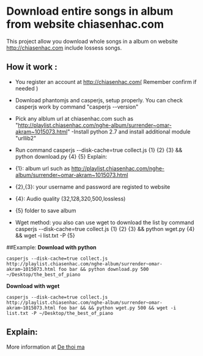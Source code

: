 Download entire songs in  album from website chiasenhac.com
=================================================

This project allow you download whole songs in a album on website http://chiasenhac.com include lossess songs.

How it work :
-------------
- You register an account at http://chiasenhac.com( Remember confirm if needed )
- Download phantomjs and casperjs, setup properly. You can check casperjs work by command "casperjs --version"
- Pick any alblum url at chiasenhac.com such as "http://playlist.chiasenhac.com/nghe-album/surrender~omar-akram~1015073.html"
-Install python 2.7 and install additional module "urllib2"
- Run command casperjs --disk-cache=true collect.js {1} {2} {3} && python download.py {4} {5} 
Explain:

 - {1}: album url such as http://playlist.chiasenhac.com/nghe-album/surrender~omar-akram~1015073.html
 - {2},{3}: your username and password are registed to website
 - {4}: Audio quality (32,128,320,500,lossless)
 - {5} folder to save album
-  Wget method: you also can use wget to download the list by command 
    casperjs --disk-cache=true collect.js {1} {2} {3} && python wget.py {4} && wget -i list.txt -P {5}
  
##Example:
__Download with python__

    casperjs --disk-cache=true collect.js http://playlist.chiasenhac.com/nghe-album/surrender~omar-akram~1015073.html foo bar && python download.py 500 ~/Desktop/the_best_of_piano 

__Download with wget__

    casperjs --disk-cache=true collect.js http://playlist.chiasenhac.com/nghe-album/surrender~omar-akram~1015073.html foo bar && && python wget.py 500 && wget -i list.txt -P ~/Desktop/the_best_of_piano


Explain:
--------
More information at [De thoi ma](http://dethoima.com/code-tai-toan-bo-bai-nhac-trong-album-website-chiasenhac-com/)